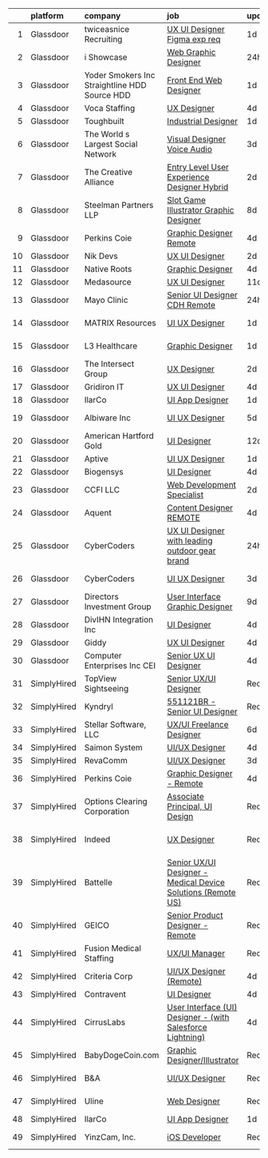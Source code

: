 

|    | platform    | company                                         | job                                                                                                                                                                                                                                                                                                                                                                                                                                                                                                                                                                                                                                                                                                                                                                                                                                                                                                                                                                                                                                                                                                                                                                                                                                                                                                                                                                                                       | update_time   | location                   |
|---:|:------------|:------------------------------------------------|:----------------------------------------------------------------------------------------------------------------------------------------------------------------------------------------------------------------------------------------------------------------------------------------------------------------------------------------------------------------------------------------------------------------------------------------------------------------------------------------------------------------------------------------------------------------------------------------------------------------------------------------------------------------------------------------------------------------------------------------------------------------------------------------------------------------------------------------------------------------------------------------------------------------------------------------------------------------------------------------------------------------------------------------------------------------------------------------------------------------------------------------------------------------------------------------------------------------------------------------------------------------------------------------------------------------------------------------------------------------------------------------------------------|:--------------|:---------------------------|
|  1 | Glassdoor   | twiceasnice Recruiting                          | [UX UI Designer  Figma exp req ](https://www.glassdoor.com/partner/jobListing.htm?pos=122&ao=1110586&s=58&guid=00000182e33aa581af21eed11d09e5b7&src=GD_JOB_AD&t=SR&vt=w&ea=1&cs=1_1199e1bf&cb=1661669648132&jobListingId=1008097477746&cpc=AC285F3A3ECA6BB0&jrtk=3-0-1gbhjl9dbk6d3801-1gbhjl9dqitkl800-1acb59f2cad62839--6NYlbfkN0AIiLXtwtv0BDns9BiY4ItblantFozdL6jLmLxNvS8mvt4_hCZCGA9Hyf1Q01pvrE49uFlFMPwMafTfeACXTlavcEaoMaN18HylJnmnlLyUaC_CNS1TpMMVEMK8orhCAqKaetsXtEjhDiG5Bf-vGxDezOr7OooT3vMohk5rYNqdW9DZrzVXVwtVkyii4IzvUAYzl1RSMBbc-NF73WguR-mpWF4Psl0cbgSUX-wqBFLwT55C8mnHKYS9RRDfTEXo5BBbiFuX7K8JHpy-Esy2iZXQHHJxvZqSpdAPY384nAtOLSGy4wMLMikWWxmkTsJa_mqE0Tr1tJFeNcm0EICGgtaAS7cABTkyZeCOfVk8JPhY5ocHrVDjsssYLZTX9VZrnpP1ot86vwLAXsYuTnHk9OOPuIGm2OJBjVa9eStehljoCrkruj9zZLV_H-N3Ppd3EUIPmlJQvHsMOJPhVmVuQ0QB7IgPYxWNJEfTl4Fd9Oy4GWvjpawmZWy7ouR0C03pMBrVNyUuEf8kGw%3D%3D)                                                                                                                                                                                                                                                                                                                                                                                                                                                                                                                     | 1d            | New York, NY               |
|  2 | Glassdoor   | i Showcase                                      | [Web Graphic Designer](https://www.glassdoor.com/partner/jobListing.htm?pos=106&ao=1110586&s=58&guid=00000182e33aa581af21eed11d09e5b7&src=GD_JOB_AD&t=SR&vt=w&ea=1&cs=1_926989d8&cb=1661669648130&jobListingId=1008098401081&cpc=1120CD366D53BFD9&jrtk=3-0-1gbhjl9dbk6d3801-1gbhjl9dqitkl800-76c345ebfbad4f15--6NYlbfkN0C8QeiEIeOKQ96R1j_hdty96Rr_ZONqo_TMvsCL2BsNoooqNQBnT_-m9zgXtEkX8Sjo4qd03WW3VZAcAXhI_JbwQ5bvQ_8sRPq3sW5X5DMUsB66k543wgWgrXqbYSj702lTVYxXBYS1qiY_M2voke-Zd6sw2A6YaC9K-8ydJWENaIUdAoRVPgZjf8Wr882b5enklrssRG-hqmKFTFvkWVnWFWN0H-cmpsBjm3Qsq2RS3ytrKoLNHa2dDF_sNYEIbCSTSxr6tSjCkfa1iY39SzJSSgzuFM3s5RvP0zjOtzI_DrQX3fSYIbTX4iaW9J_n5bYnBQh3kEZ4u7ormb1RNvXsb2Kt-Zfshyff2WQuDky9N7k5i04t_RC-C_S3QuyNaYmiYgwhUJBVkzvwUbT0guZ_YyfC_zvaFF4gMTQ53X1yRgJdAcZrvl47euxnW1sZYlCvHnDBtrAzvWjlzGdjaSinwIKOvWsYFkLQs_XJrI1qJWyvHB3Apg8wFhTO4C5JaO8%3D)                                                                                                                                                                                                                                                                                                                                                                                                                                                                                                                                             | 24h           | Remote                     |
|  3 | Glassdoor   | Yoder Smokers Inc  Straightline HDD  Source HDD | [Front End Web Designer](https://www.glassdoor.com/partner/jobListing.htm?pos=105&ao=1110586&s=58&guid=00000182e33aa581af21eed11d09e5b7&src=GD_JOB_AD&t=SR&vt=w&ea=1&cs=1_7f709f61&cb=1661669648130&jobListingId=1008097207409&cpc=4B86475FAF393599&jrtk=3-0-1gbhjl9dbk6d3801-1gbhjl9dqitkl800-1fce3864310a3f03--6NYlbfkN0BOdRJV5k-L3FNCzjCgEhEptbzWR3mFvjnAQnp9JcinXOCVt8QEYBvHqTiHBHSlg98hTrhJExUUVa6v67S1gFyb-OBe8UoPzNouRDn3C9as0WFadlKMeZgUrqrdZ8hm_e9Z-8jTT-HPwLMdKEaf6nFSEDiY93r1Hqa_nw7whddI5F-1mZvAJ0zg1eaCReXvVOqw9m2XM1if2eoHJon4PZP4jr4qsgsvMl8x2NKxuyr8yTEMxENN2nkTni3AEc9UVkhV9a3KcySgiIqc58ksgY6xCPNsqyOXMP0EIOzcC7chpqzrmfuSp5gBy2Z1S90cv4k4U4AU5VTkppZbQekpXyG_bfdKIQ6zGZp9eMQLXhvGkfy7A6tPjwIsQ92GCdGqgn-6K8bPijUUxG8LWNN26xTSMq8WI3St-iUWqxSTFsKLQHYWSHgKtD8e_y3xld9s-eSfYtdbKxmG5TyQK9HEluXA4zaWfeTrvCKcZ_ecgiwLD4HMC_Cl4DeO5F0u2YFfugs%3D)                                                                                                                                                                                                                                                                                                                                                                                                                                                                                                                                           | 1d            | Hutchinson, KS             |
|  4 | Glassdoor   | Voca Staffing                                   | [UX Designer](https://www.glassdoor.com/partner/jobListing.htm?pos=124&ao=1110586&s=58&guid=00000182e33aa581af21eed11d09e5b7&src=GD_JOB_AD&t=SR&vt=w&ea=1&cs=1_7c11b9e3&cb=1661669648132&jobListingId=1008089083699&cpc=AC285F3A3ECA6BB0&jrtk=3-0-1gbhjl9dbk6d3801-1gbhjl9dqitkl800-9ba169d385afd56a--6NYlbfkN0BE1NIxMi_JbcH-ROp8JZ1Q7Gl0zj0qYPSNkFo4TeX5QtA4yFnhFm3aW294hNkD69wEgrFh-L3G1uQVt1Wy-lX_Y2NWFHF7QG9tTc2ZoCck8aLWc7Pz2-jyDVrHhnGESl5bNPo5tVuC6KShFTs7hJVu98M5YGNR2B6M9sDfUA3dZH08Z2O-z4Axcc7tdYxilehJp1ACSpPRK-eGb07v2s8JfD8ub17cCWorG9Aa8A924h-XJBVh9pWoXjsl_Aq7Tvqe69RS6Bn7UVDPI96NyzYytQePD3cOHtHWKdri2R8x6e2oDBmwKBzXefzw0xVDJq7CKTRJftoGV0o8HDyM3Jyd7Hp9pFicglYSX8SRVRuSrBHaeUYBOZu8g7TWo1YMoSSZRst8Evb7UAsulIsIXnYYWSnNLAGZ7L7hlsEVFwjlBmmK3JOU8atBpPtoikEgEABIap9oVJnVBQwVNIMI6gTlqZqZ_UqnvZUv8WIlVmbxg6A4gqEJSZdi)                                                                                                                                                                                                                                                                                                                                                                                                                                                                                                                                                                    | 4d            | Remote                     |
|  5 | Glassdoor   | Toughbuilt                                      | [Industrial Designer](https://www.glassdoor.com/partner/jobListing.htm?pos=109&ao=1110586&s=58&guid=00000182e33aa581af21eed11d09e5b7&src=GD_JOB_AD&t=SR&vt=w&ea=1&cs=1_e5d7a9aa&cb=1661669648130&jobListingId=1008097155623&cpc=AC285F3A3ECA6BB0&jrtk=3-0-1gbhjl9dbk6d3801-1gbhjl9dqitkl800-bd6e057162e15386--6NYlbfkN0C4BDBIIfYywdCnnQWSiy8nzgMXr_T-T3FVOPaJNWu58urVZR_WXMhr7GerRInzqyZodNFCU-1hxePv9TSo5-WxOfosiTA8u4e2wBpH9yUNgJzlsujyNpnDkKT3UNTvNTe6xSC2Izl9AqMOUTGHqiTcG7HVBVyoxSnDnAOWvtqTd7Fg62TqBdCV22qzM1Zolz5N9L8n0eONIGKdkt3G0Z3fIkFPaUtTggHrDuPHbTL1fY01oWvSX18NTdz7DBHa-BDfhsul8Pcrboqw36lW3eBPG9kvK8hkfJ_8myfTxaXMLEmNVbStoExUir3fQdShTWhhF8Ifz7eMznM_pcsrogNds_aXudqnvbKjV93yJ18VIJuz-IM9P1QDa0P_4e6vuytik-g5vOikwYpX_BLyNE0i2SC5JdGLr3MN437UTMSEJFulruQvMoX9lh9a4R_uhzGChgA4cTUC6dhXWYfz-ko2je0Y_V_ttlwcCSxwPqbGUrH7QpfoJHCQjgWMxSStF04%3D)                                                                                                                                                                                                                                                                                                                                                                                                                                                                                                                                              | 1d            | Irvine, CA                 |
|  6 | Glassdoor   | The World s Largest Social Network              | [Visual Designer  Voice Audio ](https://www.glassdoor.com/partner/jobListing.htm?pos=121&ao=1110586&s=58&guid=00000182e33aa581af21eed11d09e5b7&src=GD_JOB_AD&t=SR&vt=w&ea=1&cs=1_5766a451&cb=1661669648132&jobListingId=1008092567967&cpc=0FE1F5EA2BC84A01&jrtk=3-0-1gbhjl9dbk6d3801-1gbhjl9dqitkl800-7264a812ea2b1d42--6NYlbfkN0DSgjPPcnEdvoK3uuxfISLALE6pB1FR7YSHOr_tSg5_QGIhoz_2VqUepdcKLBLI_zRVxFbGPTdzG1PRSUi2juqE9PVnJmbAeO1iDXfO3-YpbbYGkLe-st2s3SI5K4BWZo6P0ICZbaqX1VMqlMqe2QZdLWgVjQKd1_pgPwQcGOCuUpqSkxcbNN0QDsH6SklTZssYfLZ5IgUiD32nN87ybBpBWdLSQO8eSbX4Pk8DUvQLPeLffSNrd_Rk90UNuIaPSw38psjiy0Bo6NnWp1uny-WyufGG4jQ-UGbzTc5p-gGr68pqa8Ek1ghgQHrm7s34knxuJQ5D5G0BG-fhm_EHDzbw3BUbP1PFGNeZCpnMC0mMLqpfYX_gUYVbbRsskH8WSTYgaSDWmHGHJUIjdJPa9pAd-tuudsxe5duHxbT6GaO9-xo6KxBJdTeBopp2ulekmyUdsSMYwcq_EXhFnjPr75QAiFj9iyMecFdM5RN9Lv_xEkDzTDc_FUJOHa2L0ZifjebUsHqrn-aRSoiVhdpVuVxtbtl8ryC6yS947UM2fMrpccLsKPIwkYEVE_H7Aa5E3tmF4Yu6v0WKB-722vpExzNB)                                                                                                                                                                                                                                                                                                                                                                                                                                                  | 3d            | Baltimore, MD              |
|  7 | Glassdoor   | The Creative Alliance                           | [Entry Level User Experience Designer  Hybrid](https://www.glassdoor.com/partner/jobListing.htm?pos=110&ao=1110586&s=58&guid=00000182e33aa581af21eed11d09e5b7&src=GD_JOB_AD&t=SR&vt=w&ea=1&cs=1_3f433e93&cb=1661669648130&jobListingId=1008093924107&cpc=6BBECBC74F3AC36E&jrtk=3-0-1gbhjl9dbk6d3801-1gbhjl9dqitkl800-ac07fcf922afe2b2--6NYlbfkN0BQhuZEA67bukPYOs9DTHc1wsdoQx-e-DpiIYWnkjXcuvUqeZY45vl_DaQDLziNe4gZR1zoDePoJ89h9nkfALvNAsgpJFUSByXskV8-PXv2t5IcTisA-qodaqdJD5IdZKC6UcDMqfkoie-Rqe9cKYoGVnfKZje9PgtNF1bwZktwMLcWVJ1NFl6xSY27j7Iha9gkgiYZA18YdZLcWcTMa0k9VPT1lZhuQkEthQby6IU7g4eaA_1wQigbvpnIFoETRgrf2PPpyAsAcmvxnb81fetT1gQvKT5GJKwFqstgCdAHDigY20CwmkSMwQyfKAoPbdHzqkKT0NqbxViKgPL_eN05PT-1DOtaO3PciJgX3Ds1hsaz6cWB0CKFsrroZShjw5za4wZRoNsIk4CinGZZkRBKrTx4u_lwgFpl_Ao1Z-UQtqd_j5wcEnLdp_nGBiXDqN5xHSZH2PD9nfrDEYoraB48tuZbDaWk0vZAALc8xDWogEnh0c7R0xAB0Y8P5Z55fn58rTplzEI2XG7x6dVL8Pn_SLSM7RrS73M%3D)                                                                                                                                                                                                                                                                                                                                                                                                                                                                                     | 2d            | Lafayette, CO              |
|  8 | Glassdoor   | Steelman Partners LLP                           | [Slot Game Illustrator  Graphic Designer](https://www.glassdoor.com/partner/jobListing.htm?pos=129&ao=1110586&s=58&guid=00000182e33aa581af21eed11d09e5b7&src=GD_JOB_AD&t=SR&vt=w&ea=1&cs=1_6befd7ce&cb=1661669648132&jobListingId=1008081555552&cpc=A65DF3A704A48F9B&jrtk=3-0-1gbhjl9dbk6d3801-1gbhjl9dqitkl800-7bd7751166b12ca1--6NYlbfkN0D0ff9e8Lfwlpl5zGbQmpn59AL71QmFd7VKOAnfyjZzp5sdngV8WPgYe0dov1m7Y2kw6EHuJODJj--B51e26sx551rW_tCUV-hImypvTkxuf3K2217vJC_SNnJcvaZSsGXT0o14OgkQyjAmeF-HO3HV_yWgE7xWn22Zwz2_O24NlRHQ3-CbWtFxgJDfXwDaiQjtC00nIT_qdNi9y25RGTQgp3Swbc0p-viazihBLlei3L8BS9c7BImkiZ9GeB1TASrFZvP9GS7ztc_kdUCUXYhkYepIm3TawLVTbhPKmTeVUilhxaQ6gS8kzwZaH-caLVoxXILd6Vrhxlbb-9Dz7NqN4G5oo74gJgNxF_9Uy0qxm_MrdWnjv1t_ZSQrjHLc-tj7KcE-euRiaOTfz3A3isOPc2RyWVuHmuG6jFvkzPKyRBvu3QIyiYRERTaKAxL37QtXrjmgiXW_Ps1wzP-UAhOoOwL2YF2iU_eZxF4MSV_B2Q%3D%3D)                                                                                                                                                                                                                                                                                                                                                                                                                                                                                                                                            | 8d            | Las Vegas, NV              |
|  9 | Glassdoor   | Perkins Coie                                    | [Graphic Designer   Remote](https://www.glassdoor.com/partner/jobListing.htm?pos=128&ao=1136043&s=58&guid=00000182e33aa581af21eed11d09e5b7&src=GD_JOB_AD&t=SR&vt=w&cs=1_206e182a&cb=1661669648132&jobListingId=1008088557866&jrtk=3-0-1gbhjl9dbk6d3801-1gbhjl9dqitkl800-ebd22c716f2ff4d3-)                                                                                                                                                                                                                                                                                                                                                                                                                                                                                                                                                                                                                                                                                                                                                                                                                                                                                                                                                                                                                                                                                                                | 4d            | Seattle, WA                |
| 10 | Glassdoor   | Nik Devs                                        | [UX UI Designer](https://www.glassdoor.com/partner/jobListing.htm?pos=130&ao=1136043&s=58&guid=00000182e33aa581af21eed11d09e5b7&src=GD_JOB_AD&t=SR&vt=w&ea=1&cs=1_6e653a03&cb=1661669648132&jobListingId=1008095482265&jrtk=3-0-1gbhjl9dbk6d3801-1gbhjl9dqitkl800-c9931af2d8b1bc9d-)                                                                                                                                                                                                                                                                                                                                                                                                                                                                                                                                                                                                                                                                                                                                                                                                                                                                                                                                                                                                                                                                                                                      | 2d            | United, WV                 |
| 11 | Glassdoor   | Native Roots                                    | [Graphic Designer](https://www.glassdoor.com/partner/jobListing.htm?pos=103&ao=1110586&s=58&guid=00000182e33aa581af21eed11d09e5b7&src=GD_JOB_AD&t=SR&vt=w&ea=1&cs=1_25e94527&cb=1661669648129&jobListingId=1008089902094&cpc=9C2286EA3771AAF6&jrtk=3-0-1gbhjl9dbk6d3801-1gbhjl9dqitkl800-0daa080e18e11a04--6NYlbfkN0AY8Qbf-qhfNwtfbeiVD1VXUEU14ENGcM3LrSchhGRVJxZqSFvKNeMEvnW2HyyQ8OisWU7zLCSV6NtAhQzIeOMNYUS1S48gMb0MeDjnD0LE5glfeII2BqZBtKIcAHptjhgkYw_k0WqGj_f0T3THuIwFESQ5VKeCIdPQyR1Uv6Gres4I4HXDPsux1KP4sOot2jCxUlGMSsD-tufK32EF_xGC_pq2kRrHLFKsIkZRzXhd777kQ_GETgirc71HNplRnfqRBKaL-WLmkV-Pm0NyC73-GlLnP5IgIXrEtJ5dj3Ft_PBdF87cxV4OsQ0iCln9sKRQH9MrVGkIh7VtLqjajj4EoaWlR5ws4qerQGcQpebJHzC2Z4yUBm6jYXF4Vh_bXVdspwF-46vSX3oUYTRdK4NOYr-iHngl3UDQWYs15MTWqakzIIK6p3Y4TVM9SeYRsYJt6SnBLS-xi3aio808bz0i3RBEwcalj4J7qqV-IFincHtDUPTR2bqeofi6FhfZ9bcgknVh2_W6dpOl6w46A0oE29wJT2gR7E6jU3kK6Gsh0MInmsYMKazv1qMw4CcBh166Y39gjNDcv7p1bknHAGk0VF7L3hfX0do%3D)                                                                                                                                                                                                                                                                                                                                                                                                                                                 | 4d            | Denver, CO                 |
| 12 | Glassdoor   | Medasource                                      | [UX UI Designer](https://www.glassdoor.com/partner/jobListing.htm?pos=115&ao=1110586&s=58&guid=00000182e33aa581af21eed11d09e5b7&src=GD_JOB_AD&t=SR&vt=w&ea=1&cs=1_5b8bb515&cb=1661669648131&jobListingId=1008074169689&cpc=82B3195DA92CAF92&jrtk=3-0-1gbhjl9dbk6d3801-1gbhjl9dqitkl800-421cb7d4c642c9c8--6NYlbfkN0BhNN3PPgKPbTMZB0Y0J5JTZS3FnMM-ugqbblX4_m-srDJielPNCs_lvQXXEB0CV7NWUgxl5z2t1UIAyCfbjHajsk3oBeuKbPqaf-DtcU4Yj_TKaAt-nJPShDbzxcZ_Hqra1Z5Gt5pYm8uipMHOku06LFgWvZPad8QEgiRWeKiBRorQGUvtnXVfS2LTXhMkTFcG0OqYPuWLjHzhIzNpXSya__b5MgAxnITDfCrsO6XxRy2Zk39Gt2H9QL3tiBZab8-En56csuqOO0sDrse4JnJzZrVtFMcJQOiqnKF7rQ4hxfbcYINwrbciLqHLL9krY3M1lC60kOtu3R0v_s_w2yQ14u8UIxke4-OFJekZ1vGYL-Q0IIdYiLHrTPfkpml2zLNj50_sQKzmfiqM5w_9YSUEsRIRRTnaVrMxmaQWMrsZjZe7c0LZeFe_AShctjGz9RraSKFPi9ugKvHQbEcarO9qbs9zZUFZ2ugpdvj5WmY1VA15MRBeJl-AuicrRnqCLqk%3D)                                                                                                                                                                                                                                                                                                                                                                                                                                                                                                                                                   | 11d           | Deerfield, IL              |
| 13 | Glassdoor   | Mayo Clinic                                     | [Senior UI Designer   CDH   Remote](https://www.glassdoor.com/partner/jobListing.htm?pos=101&ao=1110586&s=58&guid=00000182e33aa581af21eed11d09e5b7&src=GD_JOB_AD&t=SR&vt=w&cs=1_62c9c2d7&cb=1661669648129&jobListingId=1008098136479&cpc=6BBECBC74F3AC36E&jrtk=3-0-1gbhjl9dbk6d3801-1gbhjl9dqitkl800-2ea6fd4f9497d762--6NYlbfkN0DAEceP-M7Shj5_gfKRzkCBllP1lnjH5WM5gyIsLK1tG5I7LeeaiVBc2NmkugE2pFAElwNOWomzXH3Xpn4KrYmZVurKHWvg9_M-KHPcaZlCX2lLM76ZM8bb_VqxMOu-Wxc3DShs2cYNKopDGYNqmHabbxnIUoV37OZt-LLJqh1cOjtLb706k6NnsqH5-UQ92d5Een9Am2zQB2_Gr7QhGngzEMQfjbl1FF973Om7KZonDBSQ3xayXbxD51H1AC8xrr3poye7KhffpiQEjzcr7p8vhTXizbcgr2Oto4Ryhq0Uj13i1bXFNCU4xVE4NZld5u3z5gjnQbnSy1IQ8P5v0lf7lNdt-np1qZv9OMPY3Pmo3-gcUH7qcplaV5gW3HIBRDvr0b2X23XHZEtQYXb5UURBN-pwErNV_eg0NpgLKnpE9MCwVBByjgNRqhVK9L4HT-vjFchywpEH5A%3D%3D)                                                                                                                                                                                                                                                                                                                                                                                                                                                                                                                                                                                       | 24h           | Rochester, MN              |
| 14 | Glassdoor   | MATRIX Resources                                | [UI UX Designer](https://www.glassdoor.com/partner/jobListing.htm?pos=116&ao=1110586&s=58&guid=00000182e33aa581af21eed11d09e5b7&src=GD_JOB_AD&t=SR&vt=w&ea=1&cs=1_cfb64988&cb=1661669648131&jobListingId=1008097687345&cpc=451933188B21919D&jrtk=3-0-1gbhjl9dbk6d3801-1gbhjl9dqitkl800-6eaa310da964cdf8--6NYlbfkN0De5ppvndiyxA0pMSLQzOe_j9Mra0KF_8EhxTxOKXtZIfhM20E97mGJ28x3XA14Fw28yStzVBdaQ9ukr0hbtijUfQpEKZvHTt745eRDuSDYsFUMx1W8sjT_u1ZW-4vrP_ybh8i3xl0yLc9Cbqn5kd7bD6LQ2twRfCMXnKVqUzk8aiIdAGQZSbUwdcWOaoXFHTzrEKxo6EgcRjxvEQTSCULAwrUnAxvoSYlSiM97DzWyT3QPD3dZ-FTND6infkqbGbGRDCJcSg22jmDhtVhpgryjy-uxYyc2Ke-gIgHg4RMngxOk8Zm_TYNIAkmUf4R2o0wSzu5bsG6XzvlwbpcX5QaWHpze9GxFdoLuoyT1065Qt-PSiB_gaqBQzj1Xpnhem67i5MAJ2aCRb2Qz05kSL-4h49F7U9cVKAqUS32dtN_mJgiCrnuFFyfIqF4ZAndrrQhaLvhgmFfVSgiRessu-CffhAMKEy4m__IPHP7tiyL2PFG69JXGJhKMzzr9v-HIonkZwxuaFW6NRNT5bJTsCzSmyj1U_A82hpEY7pbigENujQ%3D%3D)                                                                                                                                                                                                                                                                                                                                                                                                                                                                                                     | 1d            | Scottsdale, AZ             |
| 15 | Glassdoor   | L3 Healthcare                                   | [Graphic Designer](https://www.glassdoor.com/partner/jobListing.htm?pos=112&ao=1110586&s=58&guid=00000182e33aa581af21eed11d09e5b7&src=GD_JOB_AD&t=SR&vt=w&ea=1&cs=1_6e97f4db&cb=1661669648130&jobListingId=1008097417290&cpc=FD1C1DA32C38CFA7&jrtk=3-0-1gbhjl9dbk6d3801-1gbhjl9dqitkl800-e39332026d80e6c4--6NYlbfkN0ATuzukLZvOA7Cxi5gGVTPK8s05ijijAIGQnHXs5Od0Xxlz_9ucv3NNLccnH4K6nM3FLwoqtQGQa5yrOAWrNB2pTKDiHzuruvRkWrdUTuNgDcHE0EaFN093eO2aFV8Whyqeh5i6LjlCupAVuCqTRWuCxBTgJPsDbmBcRJpEASU28EPELiNgDK4b-Ikp2gsUbE8FPbK06YWiX5dex204A0HKgdDJ7pAmyOzUWsz9Y_AXGIy75kPcDjjiJr2ttCACND3uq11BR7NiUHasKkP2c4t193gnvrF2RgH_w2C7tTytGc1VqkLsw47A8Vewu7d3JJ6_ioz6JE-fwoU2NjjF4rUaX1aBHG1w-_DsMS5DqogvmKAkpHIpGrfqCXUuT0ns5JqjrgGOigFSbkDUqOhzxZuP8itd6Qrhj1-cb2mYRPeakIBIPWi5y_XGBvK9vWpG9bgt1kh3N7VD5MYa4xtQCPLK8xzHRSEKlsbBwNNFNHifYgaNiV_cbEKdITY4zy813Ho%3D)                                                                                                                                                                                                                                                                                                                                                                                                                                                                                                                                                 | 1d            | San Diego, CA              |
| 16 | Glassdoor   | The Intersect Group                             | [UX Designer](https://www.glassdoor.com/partner/jobListing.htm?pos=118&ao=1110586&s=58&guid=00000182e33aa581af21eed11d09e5b7&src=GD_JOB_AD&t=SR&vt=w&ea=1&cs=1_2e10e119&cb=1661669648131&jobListingId=1008093692761&cpc=F4EED0218A761C36&jrtk=3-0-1gbhjl9dbk6d3801-1gbhjl9dqitkl800-031850fa0df62bda--6NYlbfkN0D3PcU9heefYh9TtgByvMoljOix8d9QGO4-sOduKDD9bT1jZI9CfBWrR-yhgruQBi5ZrxVTIvu_50FK-IUIBy6jU2_Wr_qXb7HCgDUwr6byVhOgFPV7g82kkeQ9Npidutfwe3YZyLKOJP28trHYE3Z__O6srWxz0Yo7uRxL4jjG9ntQnQoHzRP9fYpoj5rolAPnggTHSuSRNyD9rSju9gD5qPscE9lBKOB2qn_A3sON-eRVN2Sz13Gd4BvfwG0UEe9Yx3xmRvvP4BcSZi4UK6P_A8qvZ4ExczgZps4YPSI2bfZ1VC2418y9uH0iyw5p2-Vr53h7UN0g2KyxUqTN09nG9uieLgldrYuQsofZZuwZ7_h4dcbhjEtowW7_pgBpMC7AYdnH8Drh78yrCGkNc9_DSNGph3jcLAEpriYuYSPZvD_Cci6a0DsfYPr8gcLankbjCS1_hzRxmIrbAY0AKAw2iZ-MBty6f3EjRO9-j1ClS3h8dc_NCByBU5pm7ejsf4SD4heWDt2Z4g%3D%3D)                                                                                                                                                                                                                                                                                                                                                                                                                                                                                                                                        | 2d            | Irving, TX                 |
| 17 | Glassdoor   | Gridiron IT                                     | [UX UI Designer](https://www.glassdoor.com/partner/jobListing.htm?pos=114&ao=1110586&s=58&guid=00000182e33aa581af21eed11d09e5b7&src=GD_JOB_AD&t=SR&vt=w&ea=1&cs=1_6480c488&cb=1661669648131&jobListingId=1008088729089&cpc=3BA4CE39D5B5DEF5&jrtk=3-0-1gbhjl9dbk6d3801-1gbhjl9dqitkl800-c6ec6c4f625ae90b--6NYlbfkN0CTHA6cd59lXtQJ-DuZtBHQsSjOn019HaVEc20FtZol1_8bPJW14iotuMuGn0biAaG8_j5hANurIxaw2PgqK7x2OEQKf211rHGMzRSIHxfUaRE1mxrbnqVwaaEJMDfsg0xs-3IHi3k31uwfCLO-WGw8rb7pnhBstqIO62oeCJeH5OGgc6VqJ0_UAygMBaiLQUu4DQ6n7TxBcrMhIehSPMIYaKFEQwYkBFO73VOsT6oMSNywdtbyePPWtDHerGElZmEY0izUuIb4yAXdenSyT0mYtXCO9UB8Yk9MvA1eJCBeNDe0ObLllfqlIQsSuZPxaNzg7pkJcTk3ID-CdrZNxeZgZ0m1ygypyxVgp2zDa5eJb_K2K2TOrjnWlChx056WBCZzvgS2HInK5OUcAvEnDO4IZlvgz58EIGpcYog8SivukTXRmnJlAuoZ-vlGuJRBPKp6M3rt7X0pZEXcAZ6MiXTnt2K6JgrkNjJTx9EqvIgcul0oRqneDM_g)                                                                                                                                                                                                                                                                                                                                                                                                                                                                                                                                                                 | 4d            | McLean, VA                 |
| 18 | Glassdoor   | IlarCo                                          | [UI App Designer](https://www.glassdoor.com/partner/jobListing.htm?pos=125&ao=1136043&s=58&guid=00000182e33aa581af21eed11d09e5b7&src=GD_JOB_AD&t=SR&vt=w&ea=1&cs=1_6833d483&cb=1661669648132&jobListingId=1008097560096&jrtk=3-0-1gbhjl9dbk6d3801-1gbhjl9dqitkl800-ea3aed3263cfccf2-)                                                                                                                                                                                                                                                                                                                                                                                                                                                                                                                                                                                                                                                                                                                                                                                                                                                                                                                                                                                                                                                                                                                     | 1d            | Remote                     |
| 19 | Glassdoor   | Albiware Inc                                    | [UI UX Designer](https://www.glassdoor.com/partner/jobListing.htm?pos=107&ao=1110586&s=58&guid=00000182e33aa581af21eed11d09e5b7&src=GD_JOB_AD&t=SR&vt=w&cs=1_5af5d500&cb=1661669648129&jobListingId=1008086579650&cpc=AB6E7ED505984E67&jrtk=3-0-1gbhjl9dbk6d3801-1gbhjl9dqitkl800-44bf87ff63fcc9ed--6NYlbfkN0BkWXEwWerbz0m9LFgKEi4DX24AYVGCew29QunQe5ICtpIbctQlXZCXQrz4G_y1rUixQpEWrkTzHIcHUwRzGhzDoT7A0TP6wrcy_GB0ATFriFPtyICIBqpTZXzVDjSdFhu83TplhTzXzGs-jhdMV3EgRTqh36Fo-SR_jD3l__LqXLEVViqCT3Idbf2bmmps4IRiMHEWqAedXIHpxNqhsYizIW9lne9hYk-N0S33pvS8CEZn-px1qlK9unE5e6sEblV04_M1AR1lJKTKXIWv3PYHvPj1Lb3tJIMcFczAfH-v2cFDMZBY999Cve3ZbQdg1qyrX3UaaMeKXsVUSYl3QZWEMC3tWW7eaMUEMqVlcbOPzc4SZStya8SbZCmGtlFwM22iqf7n3y2_y7yGZBprVClLtNT8JAIbPKo93ee6JbYVxzmuoQXen8dHHN6uifwjiGsfe0_1ZSupikjA_8JahR0thhrBWyXTmNbSFsQ0cURkSYIlx8EJJ56ygxIc74g6ZZd0VJaoZrrt-dWJTZW3Nz6v-UA0sTssHZZr2laxO9vXSS99JMQcxVEyNUqG4iCgR9cgxaifLVQZrg%3D%3D)                                                                                                                                                                                                                                                                                                                                                                                                                                                                          | 5d            | Downers Grove, IL          |
| 20 | Glassdoor   | American Hartford Gold                          | [UI Designer](https://www.glassdoor.com/partner/jobListing.htm?pos=102&ao=1110586&s=58&guid=00000182e33aa581af21eed11d09e5b7&src=GD_JOB_AD&t=SR&vt=w&ea=1&cs=1_5db12fae&cb=1661669648129&jobListingId=1008072233858&cpc=5C70DC7FEE0D01B1&jrtk=3-0-1gbhjl9dbk6d3801-1gbhjl9dqitkl800-6e47aba01d0baa53--6NYlbfkN0DbHp5n7ncm4C7zTLBChB4_smQ5E65ez6P_Cdr9E5EALMEV6pT2dIDzV0BAy8X2fZ55kaiSKieP8cGZcguj_66FmqTfyQgVDK_JbPFiwXRiix_pVD7eAlz9iMaX9tbyisypnkaGZiY8ZXX_gvSLL9zH1b8yNxLZVHn658JWJpVn0bPaxbKLGRjtV6SQAOnEFzpV73S1Tjlm9lk_yZbVVvyCRbvC0R3yg-PwFlk0VNDrDPFxSxdoN8yZ3sEP5ZeI0p0XgmKQ5Dr12boUq_GaepYcg-X8cWmpKK1dY94aSbUaceH9FDHqJslLX33qBT-BZbrvg0tJIgsV6ZyOjYvT21o6tPfNtbJFv6BHzmsUcSuQUQW2ZewSN0T5IzvckrOxcof4tjA-YsPjfbBER7QZGLNsShdTTVJp0Vj_ClF2F7_tspPptPfqoJhAYkD4vy_sy0UKckTwGM1axcZpuGsQzVQLbpxG_FfjULTfmJFujkxiMHeBogmkRbTi)                                                                                                                                                                                                                                                                                                                                                                                                                                                                                                                                                                    | 12d           | Los Angeles, CA            |
| 21 | Glassdoor   | Aptive                                          | [UI UX Designer](https://www.glassdoor.com/partner/jobListing.htm?pos=111&ao=1110586&s=58&guid=00000182e33aa581af21eed11d09e5b7&src=GD_JOB_AD&t=SR&vt=w&ea=1&cs=1_4992be0b&cb=1661669648131&jobListingId=1008096684505&cpc=5EFBB0462F9C6B7A&jrtk=3-0-1gbhjl9dbk6d3801-1gbhjl9dqitkl800-71825036ff882d64--6NYlbfkN0B2cZzAHYotrGWAuJ-xs3TDgkhG2z_XMObEyaun3br5DRxA2kv22R2-7JZVh5XkQfCnn6gDSnl6d9VTyXWz8HSyJAoqQHGrTcl9YrSufoT0wimXHpUJqWDf8TM0uuUyLITPz8-8ZB24JuE7xlLi4GDEv0OQzNWR1ywmIVFd-QBZxia1gaP3lYbpyXx-4aHkevGSl3gxVurqFAxtUnAW8Q6NtZt-DxGKLKOX9flK2o2OiprhW7K4FfeaU7zWZoApParIX7AvUmsUP2uYcEaCHYTqe49MqxIvoPdIC5ShoS4rl5t3hiRm1l8XcIktxk6_h2H8jy9vv2HfTEgOt1DGnParFikDYlc5sUaZVx9cvlh46LEAgfte9vLE32_9VjW6Jmum17YI9Dye85D3vHEs7vP-sTB7biW4vLGfzrp63c3ME74UJpv3PeD4jf88TeFtyyHmwmQBkMHID29BedF0Gqd6nRdNtWYL1NA3fJwcrJpFOVeNkba7FUrFyZXn4iNpFnI3jgtexKjKcg%3D%3D)                                                                                                                                                                                                                                                                                                                                                                                                                                                                                                                                     | 1d            | Remote                     |
| 22 | Glassdoor   | Biogensys                                       | [UI Designer](https://www.glassdoor.com/partner/jobListing.htm?pos=120&ao=1110586&s=58&guid=00000182e33aa581af21eed11d09e5b7&src=GD_JOB_AD&t=SR&vt=w&ea=1&cs=1_fc5fb743&cb=1661669648132&jobListingId=1008089286174&cpc=C4A69CCDBB3B9599&jrtk=3-0-1gbhjl9dbk6d3801-1gbhjl9dqitkl800-762b58b9a4485aae--6NYlbfkN0ALcONX9zP3vzsQVyXitmxRLy8VCeRuNMOvRPshq8lKaH6v3p3LVJfTTZzCjMRNFpZ8iqInTKDS9pDwP8vzjjlE9q7sE75gYQIqxMFKE_PQYq6fCwFgHfwN7mvvld8lQSXrnwxH3WttVf1sXIX3ScZuh6md41IxfKeUMGeYoyF3JUD6P5nvHtnhCbl_F6AZsUetd0nHH1iC1GD5AnPu9nf4gqoAjMG9gNO2R2bOf_vHlLvNKeZjhfgcXN_LDHEGiCqtp5xmwQ0kAdzySjOxjire_nae-fWQBCb1atxBOwQhZJvvKQ5q4NxNm81aJKzV0Bov48ezdoPO9YQZFX6ryy3Lg0CGcbMT3tcSDs9lwxuJ0A-bqvBWqETb5xCwpp7tH4vzcOvdreD2s4fHuHw-fbZbpdDqzGvuBU_lJF4ph2fGi4-t7XD25tSN1-q_u9F4QvYSdfIh3pINGk3IVFDHNEgH9Lg0yU-nc5A6jJEvKF7TAUy-eIEPOGRx)                                                                                                                                                                                                                                                                                                                                                                                                                                                                                                                                                                    | 4d            | Phoenix, AZ                |
| 23 | Glassdoor   | CCFI  LLC                                       | [Web Development Specialist](https://www.glassdoor.com/partner/jobListing.htm?pos=113&ao=1110586&s=58&guid=00000182e33aa581af21eed11d09e5b7&src=GD_JOB_AD&t=SR&vt=w&ea=1&cs=1_66ef9552&cb=1661669648131&jobListingId=1008094409584&cpc=FAE5E775D180B2FB&jrtk=3-0-1gbhjl9dbk6d3801-1gbhjl9dqitkl800-78216089b8dcc973--6NYlbfkN0B3byP8ALN1utLG_GEtRoO3lc8UURLltnMKB1ouwlE60vaMuYBNsjSP3SnxzwTae5m2GMVD5PP7WiEpaykJame887K5dx4hxgELJEKhmLKFbhxR4IXOLZirb752stK71AqRiEFvKATnZufcCWL_25jtVh--QEyPRTTdZGgaU258fUud60AmW4Ym4Ye_A-iwhMoahVcu4bAowesEzxxt7KYZV-9k0fDqjc_ilL0lP_f-GOT0uANRGDNK0lLCwUh5rjk_LmRXHuqcTTT1KjRNz1sMLTQGxwqxBqthcbMhfQlAUp5-9mn6bQTNE2zSvNWsO27YBd81sg-FiD_OYrQTfcTLqIkX5eG_LrDgjWgntT8lysQR1OdrimE3IxBgc_Lc33XpDiMcE3tpXwwyAgb1HuiPgBpLy0wm6r7p-aW2QguroZv6Ywy0hbJVEklC4i6v1FjUkN18KMc2v1G0eSyaldzXHfHPO6ibzsD3_TuvylNBfvk-uiE2COTl_pPGK4mpJ4duZSc5MtWvWQ%3D%3D)                                                                                                                                                                                                                                                                                                                                                                                                                                                                                                                         | 2d            | Remote                     |
| 24 | Glassdoor   | Aquent                                          | [Content Designer  REMOTE ](https://www.glassdoor.com/partner/jobListing.htm?pos=119&ao=1110586&s=58&guid=00000182e33aa581af21eed11d09e5b7&src=GD_JOB_AD&t=SR&vt=w&cs=1_d92fd16d&cb=1661669648131&jobListingId=1008089329150&cpc=AC285F3A3ECA6BB0&jrtk=3-0-1gbhjl9dbk6d3801-1gbhjl9dqitkl800-caa0944e4be548c0--6NYlbfkN0DMrcEu7yrtATojKJA7cEzGQ3FdRGWLh0CZQInL4ECGI9gD0Wolx9R2EDT7B77c2cRrTdmS15zQI5FSK6EnshAG3NgcOhzBmqhWiF-MPmcBIUnjstLyImy_lrSiq7I7lFnBSEqwK1YPVrTFjc73nNlY4awCzvFT1amWHv2N0lQ0RhZdggsMTyUFXgl6VzCo1Z9-RhxpJBXRm6GcAGg7R1Hzxkg5410ab1nHnagPfT_dlVCigAk0B2tjI6vaesshRxXw8DTwtEWYsBmo4Dr1RKq05keS-MOZn5YWhHSiUaFpDXM6_56q1DjVEfJqz1jDMgREqftFEv98-waQiDfcE5NwlHcSvHqHs_GPhsX7TfkOz-7hWGM7IFTfteT383xXcsoy2Esyn1E4W9-qmUJeQ5xCFWxPZoXOlKb9DKFnxiqn_C5YWnSfV1XQxz5X9aS79O-FJ9ApKOA-78zzj9ck5AD3)                                                                                                                                                                                                                                                                                                                                                                                                                                                                                                                                                                                           | 4d            | Remote                     |
| 25 | Glassdoor   | CyberCoders                                     | [UX UI Designer with leading outdoor gear brand](https://www.glassdoor.com/partner/jobListing.htm?pos=126&ao=1110586&s=58&guid=00000182e33aa581af21eed11d09e5b7&src=GD_JOB_AD&t=SR&vt=w&ea=1&cs=1_76423063&cb=1661669648132&jobListingId=1008098674353&cpc=654405A9B1E0A9F5&jrtk=3-0-1gbhjl9dbk6d3801-1gbhjl9dqitkl800-774b8e6b814689b2--6NYlbfkN0CpFJQzrgRR8WqXWK1qKKEqALWJw739KlKqr2H-MSI4eoBlI4EFrmor2FYZMP3muM3OlDFFSZScIY6LjGNtvLxFdqLke5fOvr4vQ4jjeKBJA5_-edeAWH93Ms12UNC5OuRN_DKjmkoZ3zZpDhWx1_cjoSKrh281ObmiNchnjG9qGzdZSJaT5CeJtesMvZjQoge-qYp4p1TjMQO_1YJ7K3alIYRwg0eCraBoRJmmfBR8iu1m-pB48ub-ln_j-KNSESVOZz_7xtfYNmaeB1Qv5g8mYZSELjXlczgOcRf2MoyUw9DZe8q8vw5pvZQ4UBJdDaL4icopYDRUYVwYUnQh1s4TdJEUwvo-O1TooC6tzWA7_gtyx5GxIIDQvShSb-7Gx08ELfdatHMfkexCf7Hbp2z86mO1ufBd9F-2L_UfHAm8jd4A4RJUZ6Q3nXqp1oGFsZBbrwaFBOzTE4jmj588KW7aOe9dIaXjI33xRN_sF7RteCt7lZpYlooCz6mx_lKn2_-seGddFebmggLF6wPAJHpV5LjAFt1U9tI8XcR_fOEArtRBuJxv99-uutvposHbwrfUFIbx_MiEd0NxEcFfapTwQjaf0Ra9t5LOmGqztT4yoHb_GjsLJawxZ4542RvNgXkLRRgm-4xIJcv3Wk7p9ZPkvFh3iRcgLoXKY4jNxNUZywGz83vswW8XCOimfB2eim8oITSOG9de8hSbLNDW7CAKmiCCaUX-tdC5E0f2CiCsFEwdXlouBaTA2OYeTpMRcXSKUK9wk2Evlc2LGiyFtwPhiz04bJkZYtqyccxwuvPVhuls8L8KUEXQIUBCqSv2nDWSJMndWH4HoVnC55yEYTtgc_7BoNXl-4rQPlwhBw9DsF8WxZ4p5GIVRZRm0B0b-7VLDYZZwMnYCr348pj8n0_1x5cgRqWR8JgG6ithefJt-Na-1tjy0iBOAeSotLNk-FWLOWicrL8BCK1IWP5e-0TSe9qwNcgmhmK_H4yVbABSKsS1fM6Q2KmF) | 24h           | Austin, TX                 |
| 26 | Glassdoor   | CyberCoders                                     | [UI UX Designer](https://www.glassdoor.com/partner/jobListing.htm?pos=117&ao=1110586&s=58&guid=00000182e33aa581af21eed11d09e5b7&src=GD_JOB_AD&t=SR&vt=w&ea=1&cs=1_725935d4&cb=1661669648131&jobListingId=1008091616132&cpc=AC285F3A3ECA6BB0&jrtk=3-0-1gbhjl9dbk6d3801-1gbhjl9dqitkl800-23a4a788e765021c--6NYlbfkN0CpFJQzrgRR8WqXWK1qKKEqALWJw739KlKqr2H-MSI4eoBlI4EFrmor2FYZMP3muM3q0nSV2L9yMoOINLIIZte5VNK4nMlAbXZPCamDACuOHuQsw9ZrNrbC7LpEjQMzkDAQxNM2-Z63cRWsV7fCbWz-GZ_XDEHbE4AqqVTbnVRMAQVEIeqUS48eHDOOWp2GfxL32J6E5hHBGBVB0YiLX8IlCuLjbCyo-OqDJujrBXiKOjKuW6IBoCqz4HZKkt08atAt4yCgo4qerzpyOqFJGnfIYfP56wgqFek43c5f0UnsgRQwCfL8P4PkmqBi-y7EkxyY1rNR0N4Ef8yepR-uXcQO8FtqkPK0A10hQiADhy4G9P0bi3Wz0OpSDnRlqKPW6bxgiChP4pDyYBne1-Jg3OeAjSg52AWBt690ImQyTC2teSi8nqenQWTnk33jLNhK2q46KZj8Wfro41135RkRcwhwskRYk-r8pSKeL9hvCNK3XIbdJEfIHs2UtNeFp4sq2kYFmUXBJjy-L7uKSD2nB253rCRBJukcmO0d4mj6AnS2KDTKSvwauQNVdaxLzphayDlEQgyZrekoMgFm4jbEXL6iF2_rO08-K9QxJOyk9XAWYyONLSDRUwNj2YW2x-I48Ij0j628grxBGeYEHTVIbtv8n__JT8mkMKTtnZAeb_M_nxUhA4wvVkWoVp83jSw43UMDeceOWhubsFJOekTArcawCon3UdhEZXbWt3wBgscmb2V7I3b634-kvif5UPt5Rf2zpQRUyjz9LUBQP08diC2q4iU-qHMc9X6gX2C2HkVISEOwDKVtq-jdi_Mc2lRqM6FpViP6pLSHf7JVsKHDX5K5TzANbiUvDKVQ9q7jXE7TbcgskU3_EoJmLWfqEy97t1iJm8zoN_nYRznGdGmqkt96ejqkdMegiWHPzhecI5XebDnU5LWxLCzePZFf9ECDuwdmDLN1uo4ipruMPb0EqFYp7vMcGeaCtsA%3D)                                                   | 3d            | Olympia, WA                |
| 27 | Glassdoor   | Directors Investment Group                      | [User Interface   Graphic Designer](https://www.glassdoor.com/partner/jobListing.htm?pos=108&ao=1110586&s=58&guid=00000182e33aa581af21eed11d09e5b7&src=GD_JOB_AD&t=SR&vt=w&cs=1_9cbd5be7&cb=1661669648129&jobListingId=1008078697591&cpc=10100C7693495614&jrtk=3-0-1gbhjl9dbk6d3801-1gbhjl9dqitkl800-d03c2ecb095cc4c7--6NYlbfkN0DjFlX6v46XACVpTpnsly096KqIx-qvWR0-OdsojK1tnLJWgR6Bl8XyB0BHfOJBdQgczHwsopWJbsWnuanHiM9ENCALQKmOHij0kwUpGKDJTVbqWxh5aRWC2c0mckWfXe38-ZEwtQ5_1cnUdeXW1LgToovav_UEravDJjw8XnahX5lWeFApUUZJoxMeCimnA_97eEbk39y5PnEwAdHZ0YtHAaTA5uNfW9PjBUg_3MVbftkkKoE9bEwaFcJBNIT0kiF9mmrKdoInei73m7_BjKD9XFEwGUa48HbIOBc6LaFf7_Sm7kSZjxKB07hw_DXsFLKHLym1wP2dbVMff49ZcnxxTpx60R9dCUslSR-JBU4GcLUVv_VkTkWbev9vKFMMEyEV990fgc1H4Ondi2fQp_OqK_3v78uo2sLdGO1Nzn1_Hx0xWzbirLnhv4X7HSpu-HT-_sTlmu8K4IYUrcADCwPzJTFshOCK7hAs0Iuv5MBHqW96ozzvIj4KoV8io4CDq3-9HALckfQeuRWYWVRZdWNG1jKt5ENFsb__GNA9ZMYHHHS_dVuK90T389PJzhz9L8-uNlmhj6f2C8V_5Gh-7-RX3YWl-hRG4YY%3D)                                                                                                                                                                                                                                                                                                                                                                                                                                     | 9d            | Abilene, TX                |
| 28 | Glassdoor   | DivIHN Integration  Inc                         | [UI Designer](https://www.glassdoor.com/partner/jobListing.htm?pos=123&ao=1110586&s=58&guid=00000182e33aa581af21eed11d09e5b7&src=GD_JOB_AD&t=SR&vt=w&ea=1&cs=1_a8a69b2d&cb=1661669648132&jobListingId=1008089286929&cpc=AC285F3A3ECA6BB0&jrtk=3-0-1gbhjl9dbk6d3801-1gbhjl9dqitkl800-ff0adc170da51e61--6NYlbfkN0BJ3u6qF2wc9ICgZlvsKuNbbLBNkh5ZBfvXb2PoA2N6Q167jZcvFJgUYQitahDww1tDrCco2KpWN66dVR1WZFlNmHYtjDA43dIng3STpTVtlu4BXLYjCdpBE15D6zMI_ocxoco5s_QS8PtrudoI4djRssJjSarQsTADriJqoEAwzCTcgKrJv7J9R2knYTAZPKk2nHbl_W8Zc3NDZgiJgFTGExJsSHNyOP4LUUWny27OptT0eaGWwlzGSFKcRwCct-NjNSzHvFQTFhLVQW0WzFBN7QQ3rTwtqVKz5aLXMy2YdM1LwTO12EP3wFNdLYZwXrn8kzsTjhiqD0CQVA74ruGEHMdjagBXaMZioCadONmyyC9oX6qyqNsuCgKLgNuNfu1rgrh3k14KQ6T7-NzTngxDN7lK6DF3wwnB8hjy6BOXUtAW06Oexd84ceWwopOVQwrRqjh9dabCkXdMrL4rms5znU9tsXxCNb7kzoCJdBx-JgkhI8eHmH3r)                                                                                                                                                                                                                                                                                                                                                                                                                                                                                                                                                                    | 4d            | Webster, NY                |
| 29 | Glassdoor   | Giddy                                           | [UX UI Designer](https://www.glassdoor.com/partner/jobListing.htm?pos=104&ao=1110586&s=58&guid=00000182e33aa581af21eed11d09e5b7&src=GD_JOB_AD&t=SR&vt=w&ea=1&cs=1_c1d0e2d4&cb=1661669648129&jobListingId=1008088330126&cpc=B63DE67CBF13A213&jrtk=3-0-1gbhjl9dbk6d3801-1gbhjl9dqitkl800-0ce91671845a1138--6NYlbfkN0Cd5ZvLdai7cR0fypH5_WiGezUQesq24dbKuF0ly35yaxRTBN3h8ZOq12bBVQY39UJ0ng9akcNUIes-5MLgBxaOjJozT9HYqwAKXCKi4o8NDy9aqDGgQ1FFvNnaQccOR0R8B-Yz0FtKXywPCwS8K_bU5vZM09TrGNBAn79LeMM9ngshaOvz7FskiIeyPj_U61prlnAXP24vXki9cQQGY1XUJW05EK0sEWcGala140TRkALHFnJ9-E7WBGYVHnYy0kLOndfNpcp68ElYEdTZuUuou1kU0HHfcuu1tZ2Zo00G0c9_8aFg_noO3-1wwDzeImqJgBgqU9l6eODo-LeaiMr-OzUIL__7IK23-oKuNfgpOQ1F9JElvg0s7j8FnYuaIwojt98F63Elr-YC97_4WOwa97HDE3gDQmEtoybknnqS4FK3ICe_aBTSSRGD0XddslqQwvHGbeMQ7Qubq-zoSYCw378Xu8wvH2t3ZUgnF1yjff0KBHz8Dt73dWzfPJEfBYU%3D)                                                                                                                                                                                                                                                                                                                                                                                                                                                                                                                                                   | 4d            | Austin, TX                 |
| 30 | Glassdoor   | Computer Enterprises  Inc   CEI                 | [Senior UX UI Designer](https://www.glassdoor.com/partner/jobListing.htm?pos=127&ao=1110586&s=58&guid=00000182e33aa581af21eed11d09e5b7&src=GD_JOB_AD&t=SR&vt=w&ea=1&cs=1_cb3e1316&cb=1661669648132&jobListingId=1008088165512&cpc=8795CF9063CD573D&jrtk=3-0-1gbhjl9dbk6d3801-1gbhjl9dqitkl800-b87d3a3cd7a12c18--6NYlbfkN0AVVnl_N3xmP3MApcGA3sr6MLnz8P423WWILI1WvbjE8Ry71v-lom9NKs8rBQiPPScDZtaizOWsnS47gXDp6Z47hKGmvCUhS2xGl8t1PMSa_MMtCiURQMyHCrdbT32gofnTZb8DETchHUT8g_2Zsog4sKvkSoA5QLkrJIDZIBdSfDpzsN7nj-OrMuNs6NdCM0Ii51U2h3AT9sZNc8J4NsfqXpu33_CE2XL9uUmJ684z3p4R12vXSTNBdz2Mhvxr-2pQjB9wKL-Vx_DevD5ERxPxzFzUFnTT2qtXSePDKUHCHXShvqHl3J3EmshCjesAOYAeYXJVHk8nVNVBdzTAJ1oNXs8ewD9Cd5BaG2doYy-jK10RS8bMjifKhXf0k2552VT1NO6WFMYvPlQ0cF5ZSw0khrocyG_acmBgdRACK81P-aanEWPOAKkYK1XB0pSZ40csko6Mnmckr9XtyLJt9E6vPHMpFj5P9NyzjmwnfSL_LO0RpGsdWTAKLfBBw4jCKNw%3D)                                                                                                                                                                                                                                                                                                                                                                                                                                                                                                                                            | 4d            | Remote                     |
| 31 | SimplyHired | TopView Sightseeing                             | [Senior UX/UI Designer](https://www.simplyhired.com/job/V3p8x9DKq5JBwdyR7WTr73ZcldHBnMzcjpSyiLUn_IC3GDjLlvpqlw?q=ui+designer)                                                                                                                                                                                                                                                                                                                                                                                                                                                                                                                                                                                                                                                                                                                                                                                                                                                                                                                                                                                                                                                                                                                                                                                                                                                                             | Recently      | New York, NY               |
| 32 | SimplyHired | Kyndryl                                         | [551121BR - Senior UI Designer](https://www.simplyhired.com/job/ln0q34g6s9axBOm-rTUWAVtLoFSFqQUKmESbQP3-Av_kUwzfaMU9MQ?q=ui+designer)                                                                                                                                                                                                                                                                                                                                                                                                                                                                                                                                                                                                                                                                                                                                                                                                                                                                                                                                                                                                                                                                                                                                                                                                                                                                     | Recently      | Remote                     |
| 33 | SimplyHired | Stellar Software, LLC                           | [UX/UI Freelance Designer](https://www.simplyhired.com/job/BtyLuT67340fdHtLb-qKKPLUV6UXuvRHBI20ytrssKa0tXanmo-ZuQ?q=ui+designer)                                                                                                                                                                                                                                                                                                                                                                                                                                                                                                                                                                                                                                                                                                                                                                                                                                                                                                                                                                                                                                                                                                                                                                                                                                                                          | 6d            | Remote                     |
| 34 | SimplyHired | Saimon System                                   | [UI/UX Designer](https://www.simplyhired.com/job/TBVgV0MpyYSnciVX3aibQt8Jsb4Pu_2wGSmKkAiuJUKgEusQ_q7r8Q?q=ui+designer)                                                                                                                                                                                                                                                                                                                                                                                                                                                                                                                                                                                                                                                                                                                                                                                                                                                                                                                                                                                                                                                                                                                                                                                                                                                                                    | 4d            | Remote                     |
| 35 | SimplyHired | RevaComm                                        | [UI/UX Designer](https://www.simplyhired.com/job/o8zVZGERn1H6AzVWsjkqahKhFI5UmYNf_-QOoSzje9Z0NvmwcTviZw?q=ui+designer)                                                                                                                                                                                                                                                                                                                                                                                                                                                                                                                                                                                                                                                                                                                                                                                                                                                                                                                                                                                                                                                                                                                                                                                                                                                                                    | 3d            | Remote                     |
| 36 | SimplyHired | Perkins Coie                                    | [Graphic Designer - Remote](https://www.simplyhired.com/job/tVjIvSfeYQX0Q8_TcvhqQKAy48ZPX3pwTiSWYDf5AgqRLSyMyX9B1A?q=ui+designer)                                                                                                                                                                                                                                                                                                                                                                                                                                                                                                                                                                                                                                                                                                                                                                                                                                                                                                                                                                                                                                                                                                                                                                                                                                                                         | 4d            | Seattle, WA                |
| 37 | SimplyHired | Options Clearing Corporation                    | [Associate Principal, UI Design](https://www.simplyhired.com/job/W92YsuUW4xbt8AD3mTP4SQGrVXpulViZ7_LHfCXEUtW2GMS18CQL7g?q=ui+designer)                                                                                                                                                                                                                                                                                                                                                                                                                                                                                                                                                                                                                                                                                                                                                                                                                                                                                                                                                                                                                                                                                                                                                                                                                                                                    | Recently      | Chicago, IL                |
| 38 | SimplyHired | Indeed                                          | [UX Designer](https://www.simplyhired.com/job/URziMhrNTaKa1PLKfIfrhF-GuRmaj4gn2FhVHZfhBU3tWsV0R0J4dw?q=ui+designer)                                                                                                                                                                                                                                                                                                                                                                                                                                                                                                                                                                                                                                                                                                                                                                                                                                                                                                                                                                                                                                                                                                                                                                                                                                                                                       | Recently      | United States +4 locations |
| 39 | SimplyHired | Battelle                                        | [Senior UX/UI Designer - Medical Device Solutions (Remote US)](https://www.simplyhired.com/job/6BVqH7iBsSK5vomQZonaGuHlIzqlhBKgxKd9wCH9Ok5xVYSW8MXSVA?q=ui+designer)                                                                                                                                                                                                                                                                                                                                                                                                                                                                                                                                                                                                                                                                                                                                                                                                                                                                                                                                                                                                                                                                                                                                                                                                                                      | Recently      | Columbus, OH               |
| 40 | SimplyHired | GEICO                                           | [Senior Product Designer - Remote](https://www.simplyhired.com/job/ln3sud8aZd5sLYh7KD6CsvNqb5UO84vfiWg14cWgaPWEKoWKejzmPA?q=ui+designer)                                                                                                                                                                                                                                                                                                                                                                                                                                                                                                                                                                                                                                                                                                                                                                                                                                                                                                                                                                                                                                                                                                                                                                                                                                                                  | Recently      | Chevy Chase, MD            |
| 41 | SimplyHired | Fusion Medical Staffing                         | [UX/UI Manager](https://www.simplyhired.com/job/eqD5U-DBjwOtgnlZ5U1e9fHpb75X1cC0mMIQD5m7Oq4k5JKbwvYX5g?q=ui+designer)                                                                                                                                                                                                                                                                                                                                                                                                                                                                                                                                                                                                                                                                                                                                                                                                                                                                                                                                                                                                                                                                                                                                                                                                                                                                                     | Recently      | Omaha, NE                  |
| 42 | SimplyHired | Criteria Corp                                   | [UI/UX Designer (Remote)](https://www.simplyhired.com/job/mnfPlpmqvFKEH0IsXLGDqQRTnWiWkAkLyazvjXXlkhY_oPV88uCdrA?q=ui+designer)                                                                                                                                                                                                                                                                                                                                                                                                                                                                                                                                                                                                                                                                                                                                                                                                                                                                                                                                                                                                                                                                                                                                                                                                                                                                           | 4d            | Remote                     |
| 43 | SimplyHired | Contravent                                      | [UI Designer](https://www.simplyhired.com/job/dqUm6yHHH2-fIJgTUB5q8PYLqICLvyWI6FQt6LK2FBeIt8XkyIyVLA?q=ui+designer)                                                                                                                                                                                                                                                                                                                                                                                                                                                                                                                                                                                                                                                                                                                                                                                                                                                                                                                                                                                                                                                                                                                                                                                                                                                                                       | 4d            | Remote                     |
| 44 | SimplyHired | CirrusLabs                                      | [User Interface (UI) Designer - (with Salesforce Lightning)](https://www.simplyhired.com/job/J4d_qbMOO_YLzdvpMHiNc0Dd8gRpskyXFsUgiSdZTlKUUsu6q1CO6w?q=ui+designer)                                                                                                                                                                                                                                                                                                                                                                                                                                                                                                                                                                                                                                                                                                                                                                                                                                                                                                                                                                                                                                                                                                                                                                                                                                        | 4d            | Remote                     |
| 45 | SimplyHired | BabyDogeCoin.com                                | [Graphic Designer/Illustrator](https://www.simplyhired.com/job/rsO1yhKSFH8bKD_hCtM-rcRCZDABLFvMP2X29PkJgzzzOCu5TG2VuA?q=ui+designer)                                                                                                                                                                                                                                                                                                                                                                                                                                                                                                                                                                                                                                                                                                                                                                                                                                                                                                                                                                                                                                                                                                                                                                                                                                                                      | Recently      | Remote                     |
| 46 | SimplyHired | B&A                                             | [UI/UX Designer](https://www.simplyhired.com/job/X7Bvrgpmhgl03ELyFIfsRTObPuUDf9ZK8sXLi4WnFGI6U-gCJlcnfQ?q=ui+designer)                                                                                                                                                                                                                                                                                                                                                                                                                                                                                                                                                                                                                                                                                                                                                                                                                                                                                                                                                                                                                                                                                                                                                                                                                                                                                    | Recently      | Washington, DC             |
| 47 | SimplyHired | Uline                                           | [Web Designer](https://www.simplyhired.com/job/kI5kUAq-InikRw-9L7E4f0451pjqb3sKTzg2rEtjPg4g-FlQB3FIdQ?q=ui+designer)                                                                                                                                                                                                                                                                                                                                                                                                                                                                                                                                                                                                                                                                                                                                                                                                                                                                                                                                                                                                                                                                                                                                                                                                                                                                                      | Recently      | Pleasant Prairie, WI       |
| 48 | SimplyHired | IlarCo                                          | [UI App Designer](https://www.simplyhired.com/job/-7F8oZgSzcqJm7reFVo4GEu9Nlzd389sNI4MwBUcOCc-vKIQAJYa3A?q=ui+designer)                                                                                                                                                                                                                                                                                                                                                                                                                                                                                                                                                                                                                                                                                                                                                                                                                                                                                                                                                                                                                                                                                                                                                                                                                                                                                   | 1d            | Remote                     |
| 49 | SimplyHired | YinzCam, Inc.                                   | [iOS Developer](https://www.simplyhired.com/job/O7s3dealHuxhU0MGhoaMnfOJziqVEUTHKEJtlDWUSPF8S_dqWf-8-Q?q=ui+designer)                                                                                                                                                                                                                                                                                                                                                                                                                                                                                                                                                                                                                                                                                                                                                                                                                                                                                                                                                                                                                                                                                                                                                                                                                                                                                     | Recently      | Pittsburgh, PA             |